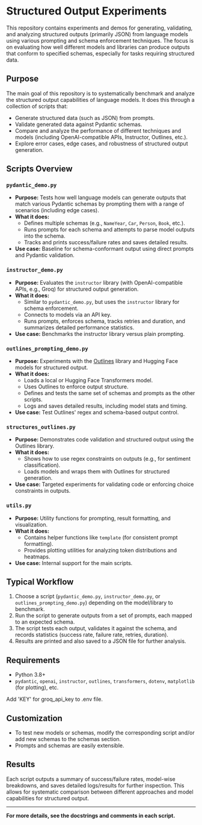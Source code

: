 # Structured Output Experiments

This repository contains experiments and demos for generating, validating, and analyzing structured outputs (primarily JSON) from language models using various prompting and schema enforcement techniques. The focus is on evaluating how well different models and libraries can produce outputs that conform to specified schemas, especially for tasks requiring structured data.

## Purpose

The main goal of this repository is to systematically benchmark and analyze the structured output capabilities of language models. It does this through a collection of scripts that:

- Generate structured data (such as JSON) from prompts.
- Validate generated data against Pydantic schemas.
- Compare and analyze the performance of different techniques and models (including OpenAI-compatible APIs, Instructor, Outlines, etc.).
- Explore error cases, edge cases, and robustness of structured output generation.

## Scripts Overview

### `pydantic_demo.py`
- **Purpose:** Tests how well language models can generate outputs that match various Pydantic schemas by prompting them with a range of scenarios (including edge cases).
- **What it does:** 
  - Defines multiple schemas (e.g., `NameYear`, `Car`, `Person`, `Book`, etc.).
  - Runs prompts for each schema and attempts to parse model outputs into the schema.
  - Tracks and prints success/failure rates and saves detailed results.
- **Use case:** Baseline for schema-conformant output using direct prompts and Pydantic validation.

### `instructor_demo.py`
- **Purpose:** Evaluates the `instructor` library (with OpenAI-compatible APIs, e.g., Groq) for structured output generation.
- **What it does:** 
  - Similar to `pydantic_demo.py`, but uses the `instructor` library for schema enforcement.
  - Connects to models via an API key.
  - Runs prompts, enforces schema, tracks retries and duration, and summarizes detailed performance statistics.
- **Use case:** Benchmarks the instructor library versus plain prompting.

### `outlines_prompting_demo.py`
- **Purpose:** Experiments with the [Outlines](https://github.com/outlines-dev/outlines) library and Hugging Face models for structured output.
- **What it does:** 
  - Loads a local or Hugging Face Transformers model.
  - Uses Outlines to enforce output structure.
  - Defines and tests the same set of schemas and prompts as the other scripts.
  - Logs and saves detailed results, including model stats and timing.
- **Use case:** Test Outlines' regex and schema-based output control.

### `structures_outlines.py`
- **Purpose:** Demonstrates code validation and structured output using the Outlines library.
- **What it does:** 
  - Shows how to use regex constraints on outputs (e.g., for sentiment classification).
  - Loads models and wraps them with Outlines for structured generation.
- **Use case:** Targeted experiments for validating code or enforcing choice constraints in outputs.

### `utils.py`
- **Purpose:** Utility functions for prompting, result formatting, and visualization.
- **What it does:** 
  - Contains helper functions like `template` (for consistent prompt formatting).
  - Provides plotting utilities for analyzing token distributions and heatmaps.
- **Use case:** Internal support for the main scripts.

## Typical Workflow

1. Choose a script (`pydantic_demo.py`, `instructor_demo.py`, or `outlines_prompting_demo.py`) depending on the model/library to benchmark.
2. Run the script to generate outputs from a set of prompts, each mapped to an expected schema.
3. The script tests each output, validates it against the schema, and records statistics (success rate, failure rate, retries, duration).
4. Results are printed and also saved to a JSON file for further analysis.

## Requirements

- Python 3.8+
- `pydantic`, `openai`, `instructor`, `outlines`, `transformers`, `dotenv`, `matplotlib` (for plotting), etc.

Add 'KEY' for groq_api_key to .env file.

## Customization

- To test new models or schemas, modify the corresponding script and/or add new schemas to the schemas section.
- Prompts and schemas are easily extensible.

## Results

Each script outputs a summary of success/failure rates, model-wise breakdowns, and saves detailed logs/results for further inspection. This allows for systematic comparison between different approaches and model capabilities for structured output.

---

**For more details, see the docstrings and comments in each script.**
